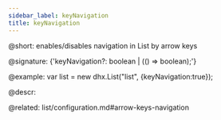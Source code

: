 ```yaml
---
sidebar_label: keyNavigation
title: keyNavigation
---          
```


@short: enables/disables navigation in List by arrow keys

@signature: {'keyNavigation?: boolean | (() => boolean);'}

@example:
var list = new dhx.List("list", {keyNavigation:true});


@descr: 

@related: list/configuration.md#arrow-keys-navigation

